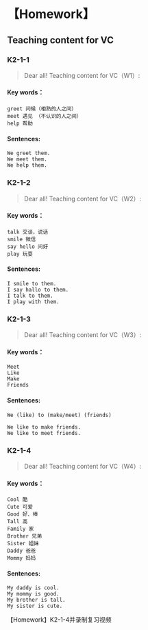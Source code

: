 # 【Homework】
## Teaching content for VC
### K2-1-1
> Dear all! Teaching content for VC（W1）:
#### Key words：
  
    greet 问候（相熟的人之间）
    meet 遇见 （不认识的人之间）
    help 帮助
#### Sentences:

    We greet them.
    We meet them.
    We help them.

### K2-1-2
> Dear all! Teaching content for VC（W2）:
#### Key words：

    talk 交谈，说话
    smile 微信
    say hello 问好
    play 玩耍
#### Sentences: 
    I smile to them.
    I say hallo to them.
    I talk to them.
    I play with them.
### K2-1-3
> Dear all! Teaching content for VC（W3）:
#### Key words：

    Meet 
    Like
    Make
    Friends 
#### Sentences:
    We (like) to (make/meet) (friends)

    We like to make friends.
    We like to meet friends.
### K2-1-4
> Dear all! Teaching content for VC（W4）:
#### Key words：
    Cool 酷
    Cute 可爱
    Good 好、棒
    Tall 高
    Family 家
    Brother 兄弟
    Sister 姐妹
    Daddy 爸爸
    Mommy 妈妈
#### Sentences:
    My daddy is cool.
    My mommy is good.
    My brother is tall.
    My sister is cute.

【Homework】K2-1-4并录制复习视频
